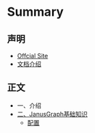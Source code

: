 # Summary

## 声明

* [Offcial Site](http://docs.janusgraph.org/latest/)
* [文档介绍](README.md)

## 正文

* 一、介绍
* [二、JanusGraph基础知识](zheng-wen/er-3001-ji-chu-zhi-shi.md)
  * [配置](zheng-wen/er-3001-ji-chu-zhi-shi/pei-zhi.md)

